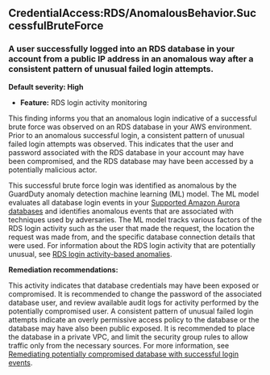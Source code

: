 CredentialAccess:RDS/AnomalousBehavior.SuccessfulBruteForce
-----------------------------------------------------------


### A user successfully logged into an RDS database in your account from a public IP address in an anomalous way after a consistent pattern of unusual failed login attempts.


**Default severity: High**


 * **Feature:** RDS login activity monitoring

This finding informs you that an anomalous login indicative of a successful brute force was observed on an RDS database in your AWS environment. Prior to an anomalous successful login, a consistent pattern of unusual failed login attempts was observed. This indicates that the user and password associated with the RDS database in your account may have been compromised, and the RDS database may have been accessed by a potentially malicious actor.


This successful brute force login was identified as anomalous by the GuardDuty anomaly detection machine learning (ML) model. The ML model evaluates all database login events in your [Supported Amazon Aurora databases](https://docs.aws.amazon.com/guardduty/latest/ug/rds-protection.html#rds-pro-supported-db) and identifies anomalous events that are associated with techniques used by adversaries. The ML model tracks various factors of the RDS login activity such as the user that made the request, the location the request was made from, and the specific database connection details that were used. For information about the RDS login activity that are potentially unusual, see [RDS login activity-based anomalies](./guardduty_findings-summary.html#rds-pro-login-anomaly).


**Remediation recommendations:**


This activity indicates that database credentials may have been exposed or compromised. It is recommended to change the password of the associated database user, and review available audit logs for activity performed by the potentially compromised user. A consistent pattern of unusual failed login attempts indicate an overly permissive access policy to the database or the database may have also been public exposed. It is recommended to place the database in a private VPC, and limit the security group rules to allow traffic only from the necessary sources. For more information, see [Remediating potentially compromised database with successful login events](https://docs.aws.amazon.com/guardduty/latest/ug/guardduty-remediate-compromised-database-rds.html#gd-compromised-db-successful-attempt).

